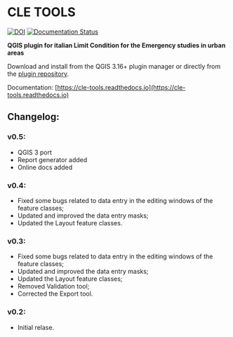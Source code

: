 # CLE TOOLS

[![DOI](https://zenodo.org/badge/DOI/10.5281/zenodo.6373056.svg)](https://doi.org/10.5281/zenodo.6373056) [![Documentation Status](https://readthedocs.org/projects/cle-tools/badge/?version=latest)](https://cle-tools.readthedocs.io/it/latest/?badge=latest)

**QGIS plugin for italian Limit Condition for the Emergency studies in urban areas**

Download and install from the QGIS 3.16+ plugin manager or directly from the [plugin repository](https://plugins.qgis.org/plugins/CLETools/).

Documentation: [https://cle-tools.readthedocs.io](https://cle-tools.readthedocs.io)

## Changelog:

### v0.5:

- QGIS 3 port
- Report generator added
- Online docs added

### v0.4:

- Fixed some bugs related to data entry in the editing windows of the feature classes;
- Updated and improved the data entry masks;
- Updated the Layout feature classes.	
	
### v0.3:

- Fixed some bugs related to data entry in the editing windows of the feature classes;
- Updated and improved the data entry masks;
- Updated the Layout feature classes;
- Removed Validation tool;
- Corrected the Export tool.
	
### v0.2:

- Initial relase.
